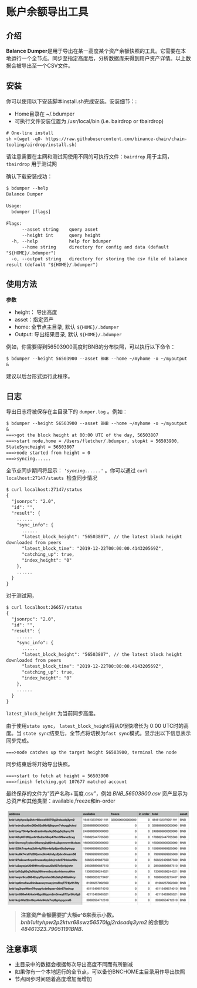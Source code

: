 # 账户余额导出工具

## 介绍

**Balance Dumper**是用于导出在某一高度某个资产余额快照的工具。它需要在本地运行一个全节点。同步至指定高度后，分析数据库来得到用户资产详情。以上数据会被导出至一个CSV文件。 

## 安装

你可以使用以下安装脚本install.sh完成安装。安装细节：:

* Home目录在 ~/.bdumper
* 可执行文件安装位置为 /usr/local/bin (i.e. bairdrop or tbairdrop)

```
# One-line install
sh <(wget -qO- https://raw.githubusercontent.com/binance-chain/chain-tooling/airdrop/install.sh)
```

请注意需要在主网和测试网使用不同的可执行文件：`bairdrop` 用于主网，`tbairdrop` 用于测试网

确认下载安装成功：
```
$ bdumper --help
Balance Dumper

Usage:
  bdumper [flags]

Flags:
      --asset string    query asset 
      --height int      query height 
  -h, --help            help for bdumper
      --home string     directory for config and data (default "${HOME}/.bdumper")
  -o, --output string   directory for storing the csv file of balance result (default "${HOME}/.bdumper")
```

## 使用方法

**参数**
* height： 导出高度
* asset：指定资产
* home: 全节点主目录, 默认 `${HOME}/.bdumper`
* Output: 导出结果目录, 默认 `${HOME}/.bdumper`

例如，你需要得到56503900高度时BNB的分布快照，可以执行以下命令：
```
$ bdumper --height 56503900 --asset BNB --home ~/myhome -o ~/myoutput &
```
建议以后台形式运行此程序。

## 日志

导出日志将被保存在主目录下的 `dumper.log` 。例如：

```
$ bdumper --height 56503900 --asset BNB --home ~/myhome -o ~/myoutput &
===>got the block height at 00:00 UTC of the day, 56503807
===>start node,home = /Users/fletcher/.bdumper, stopAt = 56503900, StateSyncHeight = 56503807
===>node started from height = 0
===>syncing......
```

全节点同步期间将显示： *`'syncing......'`* 。你可以通过 `curl localhost:27147/stauts `检查同步情况

```
$ curl localhost:27147/status
{
  "jsonrpc": "2.0",
  "id": "",
  "result": {
    ......
    "sync_info": {
      ......
      "latest_block_height": "56503807", // the latest block height downloaded from peers
      "latest_block_time": "2019-12-22T00:00:00.414320569Z",
      "catching_up": true,
      "index_height": "0"
    },
    ......
  }
}
```
对于测试网，
```
$ curl localhost:26657/status
{
  "jsonrpc": "2.0",
  "id": "",
  "result": {
    ......
    "sync_info": {
      ......
      "latest_block_height": "56503807", // the latest block height downloaded from peers
      "latest_block_time": "2019-12-22T00:00:00.414320569Z",
      "catching_up": true,
      "index_height": "0"
    },
    ......
  }
}
```

 `latest_block_height` 为当前同步高度。

由于使用`state sync`， `latest_block_height`将从0很快增长为 0:00 UTC时的高度。当 `state sync`结束后，全节点将切换为`fast sync`模式。显示出以下信息表示同步完成。 
```
===>node catches up the target height 56503900, terminal the node
```

同步结束后将开始导出快照。
```
===>start to fetch at height = 56503900
===>finish fetching,got 107677 matched account
```

最终保存的文件为“资产名称+高度.csv”，例如 *BNB_56503900.csv* 资产显示为总资产和其他类型：available,freeze和in-order

![BNB_56503900.csv](./assets/result_shot.png "BNB_56503900.csv")

>**注意资产金额需要扩大额e^8来表示小数。*bnb1ultyhpw2p2ktvr68swz56570lgj2rdsadq3ym2* 的余额为*48461323.79051191BNB*.**

## 注意事项

- 主目录中的数据会根据每次导出高度不同而有所删减
- 如果你有一个本地运行的全节点，可以备份BNCHOME主目录用作导出快照
- 节点同步时间随着高度增加而增加
